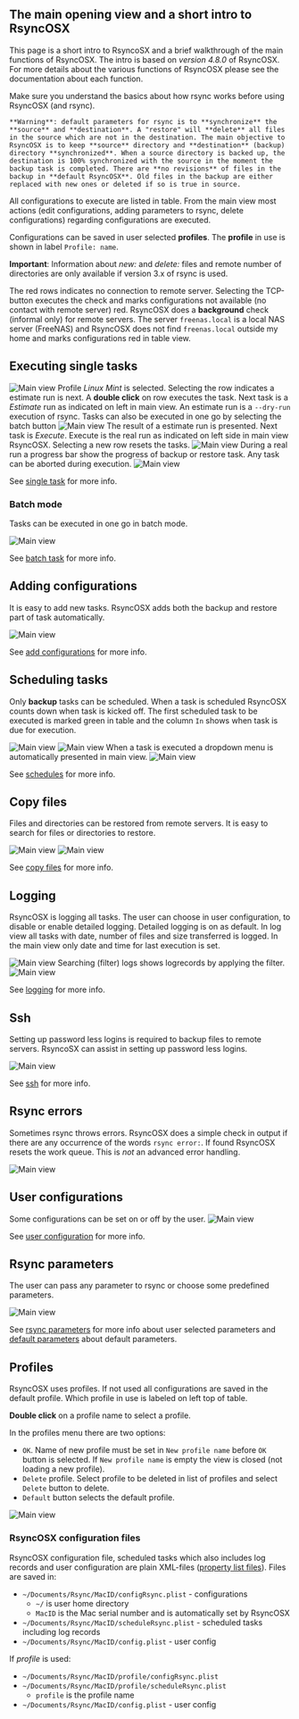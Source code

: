 
## The main opening view and a short intro to RsyncOSX

This page is a short intro to RsyncoSX and a brief walkthrough of the main functions of RsyncOSX. The intro is based on *version 4.8.0* of RsyncOSX. For more details about the various functions of RsyncOSX please see the documentation about each function.

Make sure you understand the basics about how rsync works before using RsyncOSX (and rsync).

```
**Warning**: default parameters for rsync is to **synchronize** the **source** and **destination**. A "restore" will **delete** all files in the source which are not in the destination. The main objective to RsyncOSX is to keep **source** directory and **destination** (backup) directory **synchronized**. When a source directory is backed up, the destination is 100% synchronized with the source in the moment the backup task is completed. There are **no revisions** of files in the backup in **default RsyncOSX**. Old files in the backup are either replaced with new ones or deleted if so is true in source.
```
All configurations to execute are listed in table. From the main view most actions (edit configurations, adding parameters to rsync, delete configurations) regarding configurations are executed.

Configurations can be saved in user selected **profiles**. The **profile** in use is shown in label `Profile: name`.

**Important**: Information about *new:* and *delete:* files and remote number of directories are only available if version 3.x of rsync is used.

The red rows indicates no connection to remote server. Selecting the TCP-button executes the check and marks configurations not available (no contact with remote server) red. RsyncOSX does a **background** check (informal only) for remote servers. The server `freenas.local` is a local NAS server (FreeNAS) and RsyncOSX does not find `freenas.local` outside my home and marks configurations red in table view.

## Executing single tasks

![Main view](screenshots/master/main.png)
Profile *Linux Mint* is selected. Selecting the row indicates a estimate run is next. A **double click** on row executes the task. Next task is a *Estimate* run as indicated on left in main view. An estimate run is a `--dry-run` execution of rsync. Tasks can also be executed in one go by selecting the batch button
![Main view](screenshots/master/main0.png)
The result of a estimate run is presented. Next task is *Execute*. Execute is the real run as indicated on left side in main view RsyncOSX. Selecting a new row resets the tasks.
![Main view](screenshots/master/main1.png)
During a real run a progress bar show the progress of backup or restore task. Any task can be aborted during execution.
![Main view](screenshots/master/main2.png)

See [single task](SingleTask.md) for more info.

### Batch mode

Tasks can be executed in one go in batch mode.

![Main view](screenshots/master/batch.png)

See [batch task](BatchTask.md) for more info.

## Adding configurations

It is easy to add new tasks. RsyncOSX adds both the backup and restore part of task automatically.

![Main view](screenshots/master/add.png)

See [add configurations](AddConfigurations.md) for more info.

## Scheduling tasks

Only **backup** tasks can be scheduled. When a task is scheduled RsyncOSX counts down when task is kicked off. The first scheduled task to be executed is marked green in table and the column `In` shows when task is due for execution.

![Main view](screenshots/master/schedule1.png)
![Main view](screenshots/master/schedule2.png)
When a task is executed a dropdown menu is automatically presented in main view.
![Main view](screenshots/master/schedule8.png)

See [schedules](ScheduleTasks.md) for more info.

## Copy files

Files and directories can be restored from remote servers. It is easy to search for files or directories to restore.

![Main view](screenshots/master/copyfiles.png)
![Main view](screenshots/master/copyfiles1.png)

See [copy files](CopySingleFiles.md) for more info.

## Logging

RsyncOSX is logging all tasks. The user can choose in user configuration, to disable or enable detailed logging. Detailed logging is on as default. In log view all tasks with date, number of files and size transferred is logged. In the main view only date and time for last execution is set.

![Main view](screenshots/master/logg.png)
Searching (filter) logs shows logrecords by applying the filter.
![Main view](screenshots/master/logg1.png)

See [logging](Logging.md) for more info.

## Ssh

Setting up password less logins is required to backup files to remote servers. RsyncoSX can assist in setting up password less logins.

![Main view](screenshots/master/ssh.png)

See [ssh](ssh.md) for more info.

## Rsync errors

Sometimes rsync throws errors. RsyncOSX does a simple check in output if there are any occurrence of the words `rsync error:`. If found RsyncOSX resets the work queue. This is *not* an advanced error handling.

![Main view](screenshots/master/error.png)

## User configurations

Some configurations can be set on or off by the user.
![Main view](screenshots/master/config.png)

See [user configuration](UserConfiguration.md) for more info.

## Rsync parameters

The user can pass any parameter to rsync or choose some predefined parameters.

![Main view](screenshots/master/rsyncparameters.png)

See [rsync parameters](Parameters.md) for more info about user selected parameters and [default parameters](RsyncParameters.md) about default parameters.

## Profiles

RsyncOSX uses profiles. If not used all configurations are saved in the default profile. Which profile in use is labeled on left top of table.

**Double click** on a profile name to select a profile.

In the profiles menu there are two options:

- `OK`. Name of new profile must be set in `New profile name` before `OK` button is selected. If `New profile name` is empty the view is closed (not loading a new profile).
- `Delete` profile. Select profile to be deleted in list of profiles and select `Delete` button to delete.
- `Default` button selects the default profile.

![Main view](screenshots/master/profile.png)

### RsyncOSX configuration files

RsyncOSX configuration file, scheduled tasks which also includes log records and user configuration are plain XML-files ([property list files](https://en.wikipedia.org/wiki/Property_list)). Files are saved in:

- `~/Documents/Rsync/MacID/configRsync.plist` - configurations
  - `~/` is user home directory
  - `MacID` is the Mac serial number and is automatically set by RsyncOSX
- `~/Documents/Rsync/MacID/scheduleRsync.plist` - scheduled tasks including log records
- `~/Documents/Rsync/MacID/config.plist` - user config

If _profile_ is used:

- `~/Documents/Rsync/MacID/profile/configRsync.plist`
- `~/Documents/Rsync/MacID/profile/scheduleRsync.plist`
  - `profile` is the profile name
- `~/Documents/Rsync/MacID/config.plist` - user config
